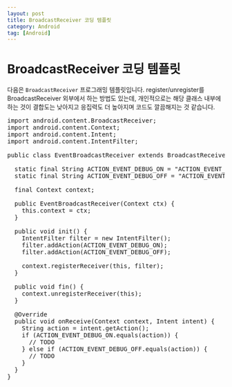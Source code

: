 ```yaml
---
layout: post
title: BroadcastReceiver 코딩 템플릿
category: Android
tag: [Android]
---
```

# BroadcastReceiver 코딩 템플릿

다음은 `BroadcastReceiver` 프로그래밍 템플릿입니다. register/unregister를 BroadcastReceiver 외부에서 하는 방법도 있는데, 개인적으로는 해당 클래스 내부에 하는 것이 결합도는 낮아지고 응집력도 더 높아지며 코드도 깔끔해지는 것 같습니다. 

<pre class="prettyprint">
import android.content.BroadcastReceiver;
import android.content.Context;
import android.content.Intent;
import android.content.IntentFilter;

public class EventBroadcastReceiver extends BroadcastReceiver {

  static final String ACTION_EVENT_DEBUG_ON = "ACTION_EVENT_DEBUG_ON";
  static final String ACTION_EVENT_DEBUG_OFF = "ACTION_EVENT_DEBUG_OFF";

  final Context context;

  public EventBroadcastReceiver(Context ctx) {
    this.context = ctx;
  }

  public void init() {
    IntentFilter filter = new IntentFilter();
    filter.addAction(ACTION_EVENT_DEBUG_ON);
    filter.addAction(ACTION_EVENT_DEBUG_OFF);

    context.registerReceiver(this, filter);
  }

  public void fin() {
    context.unregisterReceiver(this);
  }

  @Override
  public void onReceive(Context context, Intent intent) {
    String action = intent.getAction();
    if (ACTION_EVENT_DEBUG_ON.equals(action)) {
      // TODO
    } else if (ACTION_EVENT_DEBUG_OFF.equals(action)) {
      // TODO
    }
  }
}
</pre>